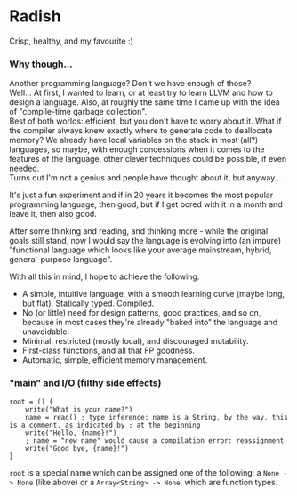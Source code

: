 # Radish

Crisp, healthy, and my favourite :)

### Why though...

Another programming language? Don't we have enough of those?\
Well... At first, I wanted to learn, or at least try to learn LLVM and how to design a language.
Also, at roughly the same time I came up with the idea of "compile-time garbage collection".\
Best of both worlds: efficient, but you don't have to worry about it.
What if the compiler always knew exactly where to generate code to deallocate memory?
We already have local variables on the stack in most (all?) languages, so maybe,
with enough concessions when it comes to the features of the language, other clever techniques could be possible,
if even needed.\
Turns out I'm not a genius and people have thought about it, but anyway...

It's just a fun experiment and if in 20 years it becomes the most popular programming language, then good,
but if I get bored with it in a month and leave it, then also good.

After some thinking and reading, and thinking more - while the original goals still stand,
now I would say the language is evolving into (an impure) "functional language which looks like
your average mainstream, hybrid, general-purpose language".

With all this in mind, I hope to achieve the following:
- A simple, intuitive language, with a smooth learning curve (maybe long, but flat). Statically typed. Compiled.
- No (or little) need for design patterns, good practices, and so on,
because in most cases they're already "baked into" the language and unavoidable.
- Minimal, restricted (mostly local), and discouraged mutability.
- First-class functions, and all that FP goodness.
- Automatic, simple, efficient memory management.

### "main" and I/O (filthy side effects)

```
root = () {
    write("What is your name?")
    name = read() ; type inference: name is a String, by the way, this is a comment, as indicated by ; at the beginning
    write("Hello, {name}!")
    ; name = "new name" would cause a compilation error: reassignment
    write("Good bye, {name}!")
}
```

`root` is a special name which can be assigned one of the following: a `None -> None` (like above) or a `Array<String> -> None`, which are function types.